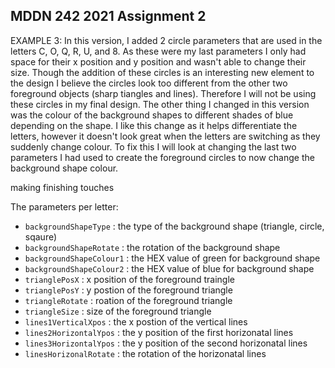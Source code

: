 ## MDDN 242 2021 Assignment 2

EXAMPLE 3: In this version, I added 2 circle parameters that are used in the letters C, O, Q, R, U, and 8. As these were my last parameters I only had space for their x position and y position and wasn't able to change their size. Though the addition of these circles is an interesting new element to the design I believe the circles look too different from the other two foreground objects (sharp tiangles and lines). Therefore I will not be using these circles in my final design. 
The other thing I changed in this version was the colour of the background shapes to different shades of blue depending on the shape. I like this change as it helps differentiate the letters, however it doesn't look great when the letters are switching as they suddenly change colour. To fix this I will look at changing the last two parameters I had used to create the foreground circles to now change the background shape colour. 

making finishing touches


The parameters per letter:
  * `backgroundShapeType` : the type of the background shape (triangle, circle, sqaure)
  * `backgroundShapeRotate` : the rotation of the background shape
  * `backgroundShapeColour1` : the HEX value of green for background shape
  * `backgroundShapeColour2` : the HEX value of blue for background shape 
  * `trianglePosX` : x position of the foreground traingle
  * `trianglePosY` : y postion of the foreground triangle
  * `triangleRotate` : roation of the foreground triangle
  * `triangleSize` : size of the foreground triangle
  * `lines1VerticalXpos` : the x postion of the vertical lines
  * `lines2HorizontalYpos` : the y position of the first horizonatal lines
  * `lines3HorizontalYpos` : the y position of the second horizonatal lines
  * `linesHorizonalRotate` : the rotation of the horizonatal lines 


